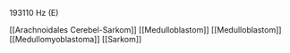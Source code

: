 193110 Hz (E)

[[Arachnoidales Cerebel-Sarkom]]
[[Medulloblastom]]
[[Medulloblastom]]
[[Medullomyoblastoma]]
[[Sarkom]]